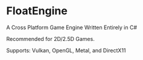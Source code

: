 # FloatEngine
A Cross Platform Game Engine Written Entirely in C#

Recommended for 2D/2.5D Games.

Supports: Vulkan, OpenGL, Metal, and DirectX11
